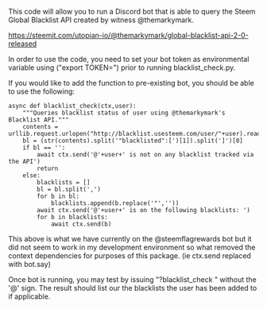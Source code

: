 This code will allow you to run a Discord bot that is able to query the Steem Global Blacklist API created by witness @themarkymark.

https://steemit.com/utopian-io/@themarkymark/global-blacklist-api-2-0-released

In order to use the code, you need to set your bot token as environmental variable using ("export TOKEN=<token>") prior to running blacklist_check.py.

If you would like to add the function to pre-existing bot, you should be able to use the following:

```@bot.command()
async def blacklist_check(ctx,user):
    """Queries blacklist status of user using @themarkymark's Blacklist API."""
    contents = urllib.request.urlopen("http://blacklist.usesteem.com/user/"+user).read()
    bl = (str(contents).split('"blacklisted":[')[1]).split(']')[0]
    if bl == '':
        await ctx.send('@'+user+' is not on any blacklist tracked via the API')
        return
    else:
        blacklists = []
        bl = bl.split(',')
        for b in bl:
            blacklists.append(b.replace('"',''))
        await ctx.send('@'+user+' is on the following blacklists: ')
        for b in blacklists:
            await ctx.send(b)
```

This above is what we have currently on the @steemflagrewards bot but it did not seem to work in my development environment so what removed the context dependencies for purposes of this package. (ie ctx.send replaced with bot.say)

Once bot is running, you may test by issuing "?blacklist_check <user>" without the '@' sign. The result should list our the blacklists the user has been added to if applicable.
